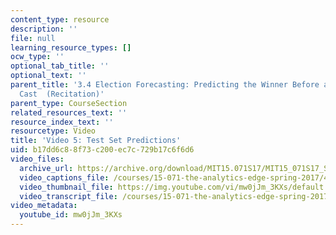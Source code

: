 ```yaml
---
content_type: resource
description: ''
file: null
learning_resource_types: []
ocw_type: ''
optional_tab_title: ''
optional_text: ''
parent_title: '3.4 Election Forecasting: Predicting the Winner Before any Votes are
  Cast  (Recitation)'
parent_type: CourseSection
related_resources_text: ''
resource_index_text: ''
resourcetype: Video
title: 'Video 5: Test Set Predictions'
uid: b17dd6c8-8f73-c200-ec7c-729b17c6f6d6
video_files:
  archive_url: https://archive.org/download/MIT15.071S17/MIT15_071S17_Session_3.4.06_300k.mp4
  video_captions_file: /courses/15-071-the-analytics-edge-spring-2017/43fc69d9bc735f609720a6869e97b3d7_mw0jJm_3KXs.vtt
  video_thumbnail_file: https://img.youtube.com/vi/mw0jJm_3KXs/default.jpg
  video_transcript_file: /courses/15-071-the-analytics-edge-spring-2017/e82535069420683bd5c8cdad0d6f7760_mw0jJm_3KXs.pdf
video_metadata:
  youtube_id: mw0jJm_3KXs
---
```

